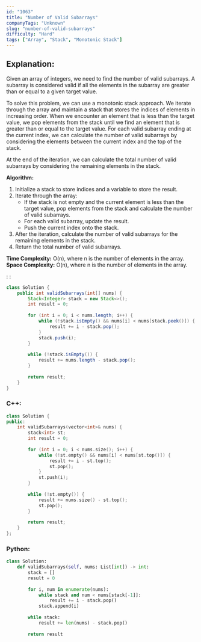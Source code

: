 ```yaml
---
id: "1063"
title: "Number of Valid Subarrays"
companyTags: "Unknown"
slug: "number-of-valid-subarrays"
difficulty: "Hard"
tags: ["Array", "Stack", "Monotonic Stack"]
---
```


## Explanation:

Given an array of integers, we need to find the number of valid subarrays. A subarray is considered valid if all the elements in the subarray are greater than or equal to a given target value.

To solve this problem, we can use a monotonic stack approach. We iterate through the array and maintain a stack that stores the indices of elements in increasing order. When we encounter an element that is less than the target value, we pop elements from the stack until we find an element that is greater than or equal to the target value. For each valid subarray ending at the current index, we can calculate the number of valid subarrays by considering the elements between the current index and the top of the stack.

At the end of the iteration, we can calculate the total number of valid subarrays by considering the remaining elements in the stack.

**Algorithm:**
1. Initialize a stack to store indices and a variable to store the result.
2. Iterate through the array:
   - If the stack is not empty and the current element is less than the target value, pop elements from the stack and calculate the number of valid subarrays.
   - For each valid subarray, update the result.
   - Push the current index onto the stack.
3. After the iteration, calculate the number of valid subarrays for the remaining elements in the stack.
4. Return the total number of valid subarrays.

**Time Complexity:** O(n), where n is the number of elements in the array.
**Space Complexity:** O(n), where n is the number of elements in the array.

:
:
```java
class Solution {
    public int validSubarrays(int[] nums) {
        Stack<Integer> stack = new Stack<>();
        int result = 0;
        
        for (int i = 0; i < nums.length; i++) {
            while (!stack.isEmpty() && nums[i] < nums[stack.peek()]) {
                result += i - stack.pop();
            }
            stack.push(i);
        }
        
        while (!stack.isEmpty()) {
            result += nums.length - stack.pop();
        }
        
        return result;
    }
}
```

### C++:
```cpp
class Solution {
public:
    int validSubarrays(vector<int>& nums) {
        stack<int> st;
        int result = 0;
        
        for (int i = 0; i < nums.size(); i++) {
            while (!st.empty() && nums[i] < nums[st.top()]) {
                result += i - st.top();
                st.pop();
            }
            st.push(i);
        }
        
        while (!st.empty()) {
            result += nums.size() - st.top();
            st.pop();
        }
        
        return result;
    }
};
```

### Python:
```python
class Solution:
    def validSubarrays(self, nums: List[int]) -> int:
        stack = []
        result = 0
        
        for i, num in enumerate(nums):
            while stack and num < nums[stack[-1]]:
                result += i - stack.pop()
            stack.append(i)
        
        while stack:
            result += len(nums) - stack.pop()
        
        return result
```